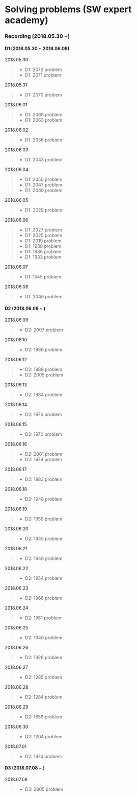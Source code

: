# Solving problems (SW expert academy)

### Recording (2018.05.30 ~)

#### D1 (2018.05.30 ~ 2018.06.08)
2018.05.30
>- D1: 2072 problem
>- D1: 2071 problem

2018.05.31
>- D1: 2070 problem

2018.06.01
>- D1: 2068 problem
>- D1: 2063 problem

2018.06.02
>- D1: 2058 problem

2018.06.03
>- D1: 2043 problem

2018.06.04
>- D1: 2050 problem
>- D1: 2047 problem
>- D1: 2046 problem

2018.06.05
>- D1: 2029 problem

2018.06.06
>- D1: 2027 problem
>- D1: 2025 problem
>- D1: 2019 problem
>- D1: 1938 problem
>- D1: 1936 problem
>- D1: 1933 problem

2018.06.07
>- D1: 1545 problem

2018.06.08
>- D1: 2046 problem

#### D2 (2018.06.09 ~ )
2018.06.09
>- D2: 2007 problem

2018.06.10
>- D2: 1986 problem

2018.06.12
>- D2: 1989 problem
>- D2: 2005 problem

2018.06.13
>- D2: 1984 problem

2018.06.14
>- D2: 1976 problem

2018.06.15
>- D2: 1970 problem

2018.06.16
>- D2: 2001 problem
>- D2: 1979 problem

2018.06.17
>- D2: 1983 problem

2018.06.18
>- D2: 1948 problem

2018.06.19
>- D2: 1959 problem

2018.06.20
>- D2: 1945 problem

2018.06.21
>- D2: 1946 problem

2018.06.22
>- D2: 1954 problem

2018.06.23
>- D2: 1966 problem

2018.06.24
>- D2: 1961 problem

2018.06.25
>- D2: 1940 problem

2018.06.26
>- D2: 1926 problem

2018.06.27
>- D2: 1285 problem

2018.06.28
>- D2: 1284 problem

2018.06.29
>- D2: 1859 problem

2018.06.30
>- D2: 1204 problem

2018.07.01
>- D2: 1974 problem

#### D3 (2018.07.08 ~ )
2018.07.08
>- D3: 2805 problem
